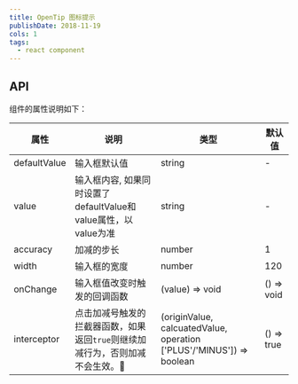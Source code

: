 ```yaml
---
title: OpenTip 图标提示
publishDate: 2018-11-19
cols: 1
tags:
  - react component
---
```


## API

组件的属性说明如下：

| 属性 | 说明 | 类型 | 默认值 |
| --- | --- | --- | --- |
| defaultValue | 输入框默认值 | string | - |
| value | 输入框内容, 如果同时设置了defaultValue和value属性，以value为准 | string | - |
| accuracy | 加减的步长 | number | 1 |
| width | 输入框的宽度 | number | 120 |
| onChange | 输入框值改变时触发的回调函数 | (value) => void | () => void |
| interceptor | 点击加减号触发的拦截器函数，如果返回`true`则继续加减行为，否则加减不会生效。| (originValue, calcuatedValue, operation ['PLUS'/'MINUS']) => boolean  | () => true |